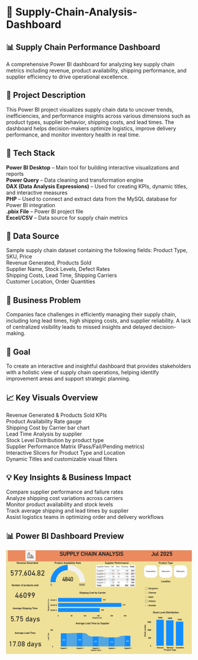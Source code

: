 # 🚚 **Supply-Chain-Analysis-Dashboard**

## 📊 **Supply Chain Performance Dashboard**  
A comprehensive Power BI dashboard for analyzing key supply chain metrics including revenue, product availability, shipping performance, and supplier efficiency to drive operational excellence.

## 📝 **Project Description**  
This Power BI project visualizes supply chain data to uncover trends, inefficiencies, and performance insights across various dimensions such as product types, supplier behavior, shipping costs, and lead times. The dashboard helps decision-makers optimize logistics, improve delivery performance, and monitor inventory health in real time.

## 🧰 **Tech Stack**
**Power BI Desktop** – Main tool for building interactive visualizations and reports  
**Power Query** – Data cleaning and transformation engine  
**DAX (Data Analysis Expressions)** – Used for creating KPIs, dynamic titles, and interactive measures  
**PHP** – Used to connect and extract data from the MySQL database for Power BI integration  
**.pbix File** – Power BI project file  
**Excel/CSV** – Data source for supply chain metrics  

## 📁 **Data Source**  
Sample supply chain dataset containing the following fields:
Product Type, SKU, Price  
Revenue Generated, Products Sold  
Supplier Name, Stock Levels, Defect Rates  
Shipping Costs, Lead Time, Shipping Carriers  
Customer Location, Order Quantities  

## 🔎 **Business Problem**  
Companies face challenges in efficiently managing their supply chain, including long lead times, high shipping costs, and supplier reliability. A lack of centralized visibility leads to missed insights and delayed decision-making.

## 🎯 **Goal**  
To create an interactive and insightful dashboard that provides stakeholders with a holistic view of supply chain operations, helping identify improvement areas and support strategic planning.

## 📈 **Key Visuals Overview**
Revenue Generated & Products Sold KPIs  
Product Availability Rate gauge  
Shipping Cost by Carrier bar chart  
Lead Time Analysis by supplier  
Stock Level Distribution by product type  
Supplier Performance Matrix (Pass/Fail/Pending metrics)  
Interactive Slicers for Product Type and Location  
Dynamic Titles and customizable visual filters  

## 💡 **Key Insights & Business Impact**
Compare supplier performance and failure rates  
Analyze shipping cost variations across carriers  
Monitor product availability and stock levels  
Track average shipping and lead times by supplier  
Assist logistics teams in optimizing order and delivery workflows  

## 📊 **Power BI Dashboard Preview**  
![Supply Chain Analysis Dashboard Preview](https://github.com/Kritika-N-Khanna/Supply-Chain-Analysis/blob/main/Supply%20Chain%20Analysis.png)
